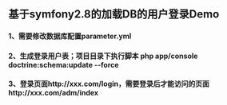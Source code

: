 基于symfony2.8的加载DB的用户登录Demo
---------------------------------
#### 1、需要修改数据库配置parameter.yml
#### 2、生成登录用户表；项目目录下执行脚本 php app/console doctrine:schema:update --force
#### 3、登录页面http://xxx.com/login，需要登录后才能访问的页面http://xxx.com/adm/index